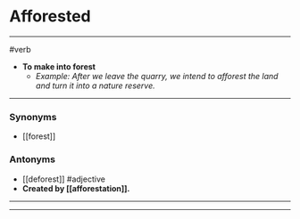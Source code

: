 # Afforested
---
#verb
- **To make into forest**
	- _Example: After we leave the quarry, we intend to afforest the land and turn it into a nature reserve._
---
### Synonyms
- [[forest]]
### Antonyms
- [[deforest]]
#adjective
- **Created by [[afforestation]].**
---
---
